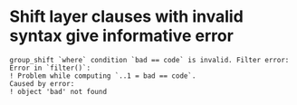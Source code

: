# Shift layer clauses with invalid syntax give informative error

    group_shift `where` condition `bad == code` is invalid. Filter error:
    Error in `filter()`:
    ! Problem while computing `..1 = bad == code`.
    Caused by error:
    ! object 'bad' not found
    

